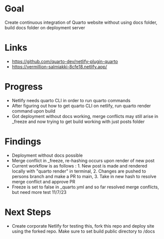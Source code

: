 # Goal

Create continuous integration of Quarto website without using docs folder, build docs folder on deployment server

# Links

- https://github.com/quarto-dev/netlify-plugin-quarto
- https://vermillion-salmiakki-8cfe18.netlify.app/

# Progress

- Netlify needs quarto CLI in order to run quarto commands
- After figuring out how to get quarto CLI on netlify, run quarto render command upon build
- Got deployment without docs working, merge conflicts may still arise in _freeze and now trying to get build working with just posts folder

# Findings

- Deployment without docs possible
- Merge conflict in _freeze, re-hashing occurs upon render of new post
- Current workflow is as follows : 1. New post is made and rendered locally with "quarto render" in terminal, 2. Changes are pushed to persons branch and make a PR to main, 3. Take in new hash to resolve merge conflict and approve PR
- Freeze is set to false in _quarto.yml and so far resolved merge conflicts, but need more test 11/7/23

# Next Steps

- Create corporate Netlify for testing this, fork this repo and deploy site using the forked repo. Make sure to set build public directory to /docs

